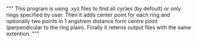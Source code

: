 """
This program is using .xyz files to find all cycles (by defoult) or only rings specified by user. 
Then it adds center point for each ring and optionally two points in 1 angstrem distance form centre point (perpendicular to the ring plain).
Finally it reterns output files with the same extention.
"""
